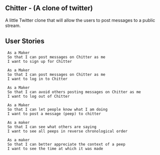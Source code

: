 ## Chitter - (A clone of twitter)

 A little Twitter clone that will allow the users to post messages to a public stream.

## User Stories

```
 As a Maker
 So that I can post messages on Chitter as me
 I want to sign up for Chitter

 As a Maker
 So that I can post messages on Chitter as me
 I want to log in to Chitter

 As a Maker
 So that I can avoid others posting messages on Chitter as me
 I want to log out of Chitter

 As a Maker
 So that I can let people know what I am doing  
 I want to post a message (peep) to chitter

 As a maker
 So that I can see what others are saying  
 I want to see all peeps in reverse chronological order

 As a maker
 So that I can better appreciate the context of a peep
 I want to see the time at which it was made
 ```
